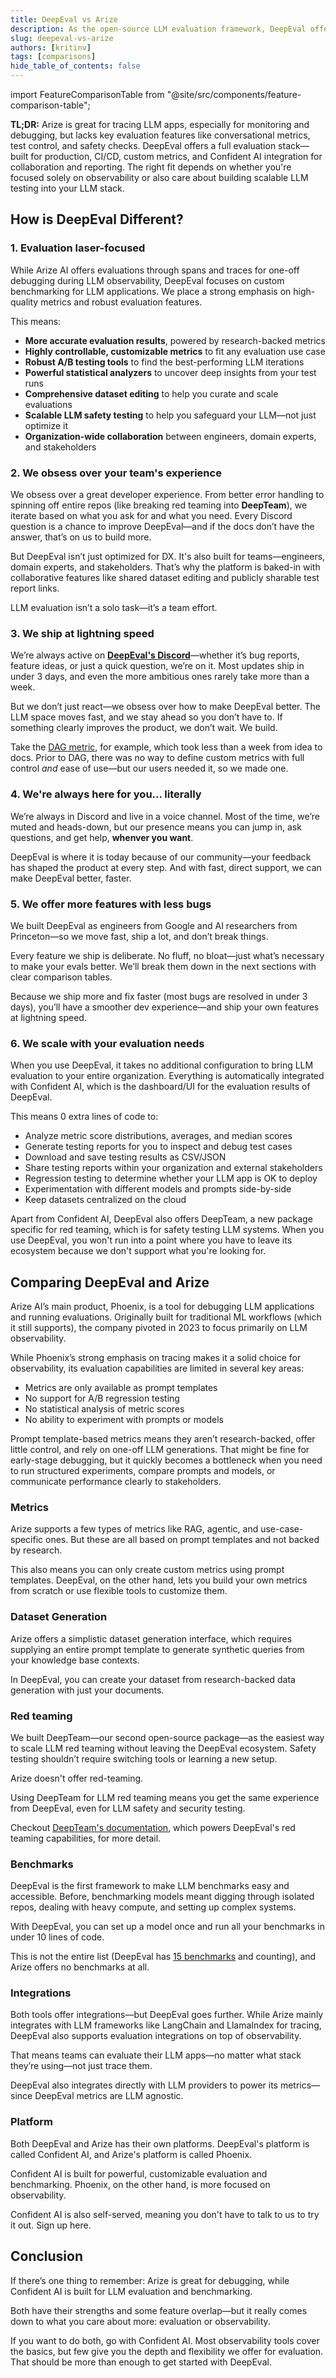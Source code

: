 ```yaml
---
title: DeepEval vs Arize 
description: As the open-source LLM evaluation framework, DeepEval offers everything from evaluating LLM agents to generating synthetic datasets required for evaluation.
slug: deepeval-vs-arize
authors: [kritinv]
tags: [comparisons]
hide_table_of_contents: false
---
```


import FeatureComparisonTable from "@site/src/components/feature-comparison-table";

**TL;DR:** Arize is great for tracing LLM apps, especially for monitoring and debugging, but lacks key evaluation features like conversational metrics, test control, and safety checks. DeepEval offers a full evaluation stack—built for production, CI/CD, custom metrics, and Confident AI integration for collaboration and reporting. The right fit depends on whether you're focused solely on observability or also care about building scalable LLM testing into your LLM stack.

## How is DeepEval Different?

### 1. Evaluation laser-focused

While Arize AI offers evaluations through spans and traces for one-off debugging during LLM observability, DeepEval focuses on custom benchmarking for LLM applications. We place a strong emphasis on high-quality metrics and robust evaluation features.

This means:
- **More accurate evaluation results**, powered by research-backed metrics
- **Highly controllable, customizable metrics** to fit any evaluation use case  
- **Robust A/B testing tools** to find the best-performing LLM iterations
- **Powerful statistical analyzers** to uncover deep insights from your test runs  
- **Comprehensive dataset editing** to help you curate and scale evaluations  
- **Scalable LLM safety testing** to help you safeguard your LLM—not just optimize it  
- **Organization-wide collaboration** between engineers, domain experts, and stakeholders


### 2. We obsess over your team's experience

We obsess over a great developer experience. From better error handling to spinning off entire repos (like breaking red teaming into **DeepTeam**), we iterate based on what you ask for and what you need. Every Discord question is a chance to improve DeepEval—and if the docs don’t have the answer, that’s on us to build more.

But DeepEval isn’t just optimized for DX. It's also built for teams—engineers, domain experts, and stakeholders. That’s why the platform is baked-in with collaborative features like shared dataset editing and publicly sharable test report links.

 LLM evaluation isn’t a solo task—it’s a team effort.


### 3. We ship at lightning speed

We’re always active on [**DeepEval's Discord**](https://discord.gg/a3K9c8GRGt)—whether it’s bug reports, feature ideas, or just a quick question, we’re on it. Most updates ship in under 3 days, and even the more ambitious ones rarely take more than a week.

But we don’t just react—we obsess over how to make DeepEval better. The LLM space moves fast, and we stay ahead so you don’t have to. If something clearly improves the product, we don’t wait. We build.

Take the [DAG metric](/docs/metrics-dag), for example, which took less than a week from idea to docs. Prior to DAG, there was no way to define custom metrics with full control *and* ease of use—but our users needed it, so we made one.


### 4. We're always here for you... literally

We’re always in Discord and live in a voice channel. Most of the time, we’re muted and heads-down, but our presence means you can jump in, ask questions, and get help, **whenver you want**.

DeepEval is where it is today because of our community—your feedback has shaped the product at every step. And with fast, direct support, we can make DeepEval better, faster.

### 5. We offer more features with less bugs

We built DeepEval as engineers from Google and AI researchers from Princeton—so we move fast, ship a lot, and don’t break things.

Every feature we ship is deliberate. No fluff, no bloat—just what’s necessary to make your evals better. We’ll break them down in the next sections with clear comparison tables.

Because we ship more and fix faster (most bugs are resolved in under 3 days), you’ll have a smoother dev experience—and ship your own features at lightning speed.


### 6. We scale with your evaluation needs

When you use DeepEval, it takes no additional configuration to bring LLM evaluation to your entire organization. Everything is automatically integrated with Confident AI, which is the dashboard/UI for the evaluation results of DeepEval.

This means 0 extra lines of code to:

- Analyze metric score distributions, averages, and median scores
- Generate testing reports for you to inspect and debug test cases
- Download and save testing results as CSV/JSON
- Share testing reports within your organization and external stakeholders
- Regression testing to determine whether your LLM app is OK to deploy
- Experimentation with different models and prompts side-by-side
- Keep datasets centralized on the cloud

Apart from Confident AI, DeepEval also offers DeepTeam, a new package specific for red teaming, which is for safety testing LLM systems. When you use DeepEval, you won't run into a point where you have to leave its ecosystem because we don't support what you're looking for.

## Comparing DeepEval and Arize
Arize AI’s main product, Phoenix, is a tool for debugging LLM applications and running evaluations. Originally built for traditional ML workflows (which it still supports), the company pivoted in 2023 to focus primarily on LLM observability.

While Phoenix’s strong emphasis on tracing makes it a solid choice for observability, its evaluation capabilities are limited in several key areas:

- Metrics are only available as prompt templates  
- No support for A/B regression testing  
- No statistical analysis of metric scores  
- No ability to experiment with prompts or models  

Prompt template-based metrics means they aren’t research-backed, offer little control, and rely on one-off LLM generations. That might be fine for early-stage debugging, but it quickly becomes a bottleneck when you need to run structured experiments, compare prompts and models, or communicate performance clearly to stakeholders.


### Metrics

Arize supports a few types of metrics like RAG, agentic, and use-case-specific ones. But these are all based on prompt templates and not backed by research.

This also means you can only create custom metrics using prompt templates. DeepEval, on the other hand, lets you build your own metrics from scratch or use flexible tools to customize them.

<FeatureComparisonTable type="arize::metrics" competitor="Arize" />

### Dataset Generation

Arize offers a simplistic dataset generation interface, which requires supplying an entire prompt template to generate synthetic queries from your knowledge base contexts. 

In DeepEval, you can create your dataset from research-backed data generation with just your documents.

<FeatureComparisonTable type="arize::synthesizer" competitor="Arize" />

### Red teaming

We built DeepTeam—our second open-source package—as the easiest way to scale LLM red teaming without leaving the DeepEval ecosystem. Safety testing shouldn’t require switching tools or learning a new setup.

Arize doesn't offer red-teaming.

<FeatureComparisonTable type="arize::redTeaming" competitor="Arize" />

Using DeepTeam for LLM red teaming means you get the same experience from DeepEval, even for LLM safety and security testing.

Checkout [DeepTeam's documentation](https://www.trydeepteam.com/docs/getting-started), which powers DeepEval's red teaming capabilities, for more detail.

### Benchmarks

DeepEval is the first framework to make LLM benchmarks easy and accessible. Before, benchmarking models meant digging through isolated repos, dealing with heavy compute, and setting up complex systems.

With DeepEval, you can set up a model once and run all your benchmarks in under 10 lines of code.

<FeatureComparisonTable type="arize::benchmarks" competitor="Arize" />

This is not the entire list (DeepEval has [15 benchmarks](/docs/benchmarks-introduction) and counting), and Arize offers no benchmarks at all.

### Integrations

Both tools offer integrations—but DeepEval goes further. While Arize mainly integrates with LLM frameworks like LangChain and LlamaIndex for tracing, DeepEval also supports evaluation integrations on top of observability.

That means teams can evaluate their LLM apps—no matter what stack they’re using—not just trace them.

<FeatureComparisonTable type="arize::integrations" competitor="Arize" />

DeepEval also integrates directly with LLM providers to power its metrics—since DeepEval metrics are LLM agnostic.

### Platform


Both DeepEval and Arize has their own platforms. DeepEval's platform is called Confident AI, and Arize's platform is called Phoenix.

Confident AI is built for powerful, customizable evaluation and benchmarking. Phoenix, on the other hand, is more focused on observability.

<FeatureComparisonTable type="arize::platform" competitor="Arize" />

Confident AI is also self-served, meaning you don't have to talk to us to try it out. Sign up here.


## Conclusion

If there’s one thing to remember: Arize is great for debugging, while Confident AI is built for LLM evaluation and benchmarking.

Both have their strengths and some feature overlap—but it really comes down to what you care about more: evaluation or observability.

If you want to do both, go with Confident AI. Most observability tools cover the basics, but few give you the depth and flexibility we offer for evaluation. That should be more than enough to get started with DeepEval.